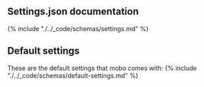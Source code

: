 ## Settings.json documentation
{% include "./../_code/schemas/settings.md" %}

## Default settings
These are the default settings that mobo comes with:
{% include "./../_code/schemas/default-settings.md" %}